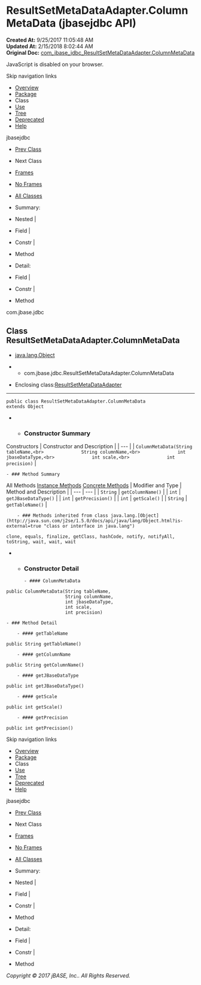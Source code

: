 # ResultSetMetaDataAdapter.ColumnMetaData (jbasejdbc   API)

**Created At:** 9/25/2017 11:05:48 AM  
**Updated At:** 2/15/2018 8:02:44 AM  
**Original Doc:** [com_jbase_jdbc_ResultSetMetaDataAdapter.ColumnMetaData](https://docs.jbase.com/39228-jdbc/com_jbase_jdbc_ResultSetMetaDataAdapter.ColumnMetaData)  


JavaScript is disabled on your browser.

Skip navigation links

- [Overview](../../../overview-summary.html)
- [Package](./../jbase-jdbc-api)
- Class
- [Use](./../class-use/uses-of-class-com.jbase.jdbc.resultsetmetadataadapter-%28jbasejdbc---api%29)
- [Tree](./../com.jbase.jdbc-class-hierarchy-%28jbasejdbc---api%29)
- [Deprecated](../../../deprecated-list.html)
- [Help](../../../help-doc.html)


jbasejdbc <br>

- [Prev Class](./../resultsetmetadataadapter-%28jbasejdbc---api%29 "class in com.jbase.jdbc")
- Next Class


- [Frames](./../resultsetmetadataadapter-%28jbasejdbc---api%29)
- [No Frames](./../resultsetmetadataadapter-%28jbasejdbc---api%29)


- [All Classes](../../../allclasses-noframe.html)




- Summary:
- Nested |
- Field |
- Constr |
- Method


- Detail:
- Field |
- Constr |
- Method

com.jbase.jdbc

## Class ResultSetMetaDataAdapter.ColumnMetaData

- [java.lang.Object](http://java.sun.com/j2se/1.5.0/docs/api/java/lang/Object.html?is-external=true "class or interface in java.lang")
- - com.jbase.jdbc.ResultSetMetaDataAdapter.ColumnMetaData


- Enclosing class:[ResultSetMetaDataAdapter](./../resultsetmetadataadapter-%28jbasejdbc---api%29 "class in com.jbase.jdbc")
* * *


```
public class ResultSetMetaDataAdapter.ColumnMetaData
extends Object
```

- - ### Constructor Summary


Constructors | Constructor and Description |
| --- |
| `ColumnMetaData(String tableName,<br>              String columnName,<br>              int jbaseDataType,<br>              int scale,<br>              int precision)`  |


    - ### Method Summary


All Methods [Instance Methods](javascript:show%282%29;) [Concrete Methods](javascript:show%288%29;) | Modifier and Type | Method and Description |
| --- | --- |
| `String` | `getColumnName()`  |
| `int` | `getJBaseDataType()`  |
| `int` | `getPrecision()`  |
| `int` | `getScale()`  |
| `String` | `getTableName()`  |


        - ### Methods inherited from class java.lang.[Object](http://java.sun.com/j2se/1.5.0/docs/api/java/lang/Object.html?is-external=true "class or interface in java.lang")
`clone, equals, finalize, getClass, hashCode, notify, notifyAll, toString, wait, wait, wait`

- - ### Constructor Detail

        - #### ColumnMetaData

```
public ColumnMetaData(String tableName,
                      String columnName,
                      int jbaseDataType,
                      int scale,
                      int precision)
```


    - ### Method Detail

        - #### getTableName

```
public String getTableName()
```


        - #### getColumnName

```
public String getColumnName()
```


        - #### getJBaseDataType

```
public int getJBaseDataType()
```


        - #### getScale

```
public int getScale()
```


        - #### getPrecision

```
public int getPrecision()
```

Skip navigation links

- [Overview](../../../overview-summary.html)
- [Package](./../jbase-jdbc-api)
- Class
- [Use](./../class-use/uses-of-class-com.jbase.jdbc.resultsetmetadataadapter-%28jbasejdbc---api%29)
- [Tree](./../com.jbase.jdbc-class-hierarchy-%28jbasejdbc---api%29)
- [Deprecated](../../../deprecated-list.html)
- [Help](../../../help-doc.html)


jbasejdbc <br>

- [Prev Class](./../resultsetmetadataadapter-%28jbasejdbc---api%29 "class in com.jbase.jdbc")
- Next Class


- [Frames](./../resultsetmetadataadapter-%28jbasejdbc---api%29)
- [No Frames](./../resultsetmetadataadapter-%28jbasejdbc---api%29)


- [All Classes](../../../allclasses-noframe.html)




- Summary:
- Nested |
- Field |
- Constr |
- Method


- Detail:
- Field |
- Constr |
- Method

*Copyright © 2017 jBASE, Inc.. All Rights Reserved.*
